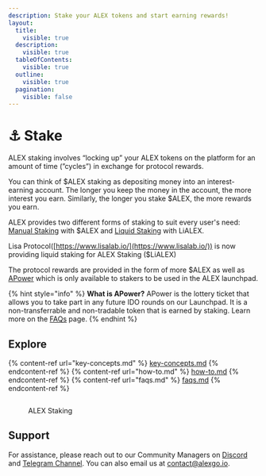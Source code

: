```yaml
---
description: Stake your ALEX tokens and start earning rewards!
layout:
  title:
    visible: true
  description:
    visible: true
  tableOfContents:
    visible: true
  outline:
    visible: true
  pagination:
    visible: false
---
```


# ⚓ Stake

ALEX staking involves “locking up” your ALEX tokens on the platform for an amount of time (”cycles”) in exchange for protocol rewards.&#x20;

You can think of $ALEX staking as depositing money into an interest-earning account. The longer you keep the money in the account, the more interest you earn. Similarly, the longer you stake $ALEX, the more rewards you earn.

ALEX provides two different forms of staking to suit every user's need: [Manual Staking]() with $ALEX and [Liquid Staking](https://app.lisalab.io/li/alex/staking) with LiALEX. &#x20;

Lisa Protocol([https://www.lisalab.io/](https://www.lisalab.io/)) is now providing liquid staking for ALEX Staking ($LiALEX)&#x20;

The protocol rewards are provided in the form of more $ALEX as well as [APower](faqs.md#what-is-apower) which is only available to stakers to be used in the ALEX launchpad.

{% hint style="info" %}
**What is APower?** APower is the lottery ticket that allows you to take part in any future IDO rounds on our Launchpad. It is a non-transferrable and non-tradable token that is earned by staking. Learn more on the [FAQs](faqs.md#what-is-apower) page.
{% endhint %}

## Explore

{% content-ref url="key-concepts.md" %} [key-concepts.md](key-concepts.md) {% endcontent-ref %}
{% content-ref url="how-to.md" %} [how-to.md](how-to.md) {% endcontent-ref %}
{% content-ref url="faqs.md" %} [faqs.md](faqs.md) {% endcontent-ref %}

<figure><img src="../.gitbook/assets/image (3).png" alt=""><figcaption><p>ALEX Staking</p></figcaption></figure>

## Support

For assistance, please reach out to our Community Managers on [Discord](https://discord.com/invite/alexlab) and [Telegram Channel](https://t.me/AlexCommunity). You can also email us at [contact@alexgo.io](mailto:contact@alexgo.io).

<!-- 

## Choose where to start

<table data-view="cards"><thead><tr><th></th><th data-hidden data-card-target data-type="content-ref"></th><th data-hidden data-card-cover data-type="files"></th></tr></thead><tbody><tr><td>Key concepts</td><td><a href="key-concepts.md">key-concepts.md</a></td><td><a href="../../.gitbook/assets/cards/key-concepts.png">cards/key-concepts.png</a></td></tr><tr><td>How to stake</td><td><a href="how-to.md">how-to.md</a></td><td><a href="../../.gitbook/assets/cards/how-to.png">cards/how-to.png</a></td></tr><tr><td>FAQs</td><td><a href="faqs.md">faqs.md</a></td><td><a href="../../.gitbook/assets/cards/faqs.png">cards/faqs.png</a></td></tr></tbody></table> 

-->